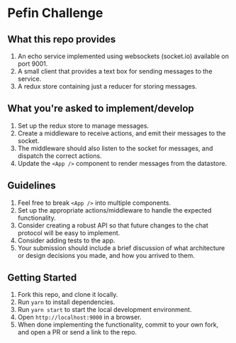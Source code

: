 # Pefin Challenge

## What this repo provides
1. An echo service implemented using websockets (socket.io) available on port 9001.
2. A small client that provides a text box for sending messages to the service.
3. A redux store containing just a reducer for storing messages.

## What you're asked to implement/develop
1. Set up the redux store to manage messages.
2. Create a middleware to receive actions, and emit their messages to the socket.
3. The middleware should also listen to the socket for messages, and dispatch the correct actions.
4. Update the `<App />` component to render messages from the datastore.

## Guidelines
1. Feel free to break `<App />` into multiple components.
2. Set up the appropriate actions/middleware to handle the expected functionality.
3. Consider creating a robust API so that future changes to the chat protocol will be easy to implement.
4. Consider adding tests to the app.
5. Your submission should include a brief discussion of what architecture or design decisions you made, and how you arrived to them.

## Getting Started
1. Fork this repo, and clone it locally.
2. Run `yarn` to install dependencies.
3. Run `yarn start` to start the local development environment.
4. Open `http://localhost:9000` in a browser.
5. When done implementing the functionality, commit to your own fork, and open a PR or send a link to the repo. 
